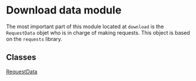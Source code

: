 # Download  data module

The most important part of this module located at `download` is the `RequestData` objet who is in charge of making requests.
This object is based on the `requests` library.

## Classes
[RequestData](download-request-data)
